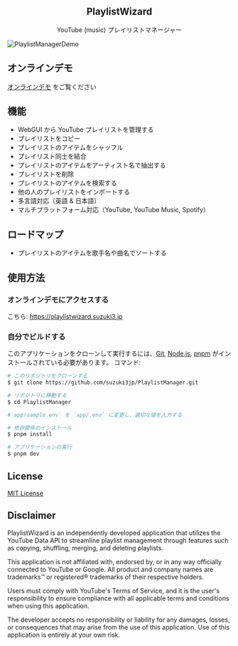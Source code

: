 <h2 align="center">PlaylistWizard</h2>
<div align="center">YouTube (music) プレイリストマネージャー</div>

![PlaylistManagerDemo](./assets/demo2.gif)

## オンラインデモ
[オンラインデモ](https://playlistwizard.suzuki3.jp) をご覧ください

## 機能
- WebGUI から YouTube プレイリストを管理する
- プレイリストをコピー
- プレイリストのアイテムをシャッフル
- プレイリスト同士を結合
- プレイリストのアイテムをアーティスト名で抽出する
- プレイリストを削除
- プレイリストのアイテムを検索する
- 他の人のプレイリストをインポートする
- 多言語対応（英語 & 日本語）
- マルチプラットフォーム対応（YouTube, YouTube Music, Spotify）

## ロードマップ
- プレイリストのアイテムを歌手名や曲名でソートする

## 使用方法
### オンラインデモにアクセスする
こちら: https://playlistwizard.suzuki3.jp

### 自分でビルドする
このアプリケーションをクローンして実行するには、[Git](https://git-scm.com), [Node.js](https://nodejs.org/en/download/), [pnpm](https://pnpm.io/) がインストールされている必要があります。
コマンド: 
```bash
# このリポジトリをクローンする
$ git clone https://github.com/suzuki3jp/PlaylistManager.git

# リポジトリに移動する
$ cd PlaylistManager

#`app/sample.env` を `app/.env` に変更し、適切な値を入力する

# 依存関係のインストール
$ pnpm install

# アプリケーションの実行
$ pnpm dev
```
## License

[MIT License](./LICENSE)

## Disclaimer

PlaylistWizard is an independently developed application that utilizes the YouTube Data API to streamline playlist management through features such as copying, shuffling, merging, and deleting playlists.

This application is not affiliated with, endorsed by, or in any way officially connected to YouTube or Google. All product and company names are trademarks™ or registered® trademarks of their respective holders.

Users must comply with YouTube's Terms of Service, and it is the user's responsibility to ensure compliance with all applicable terms and conditions when using this application.

The developer accepts no responsibility or liability for any damages, losses, or consequences that may arise from the use of this application. Use of this application is entirely at your own risk.